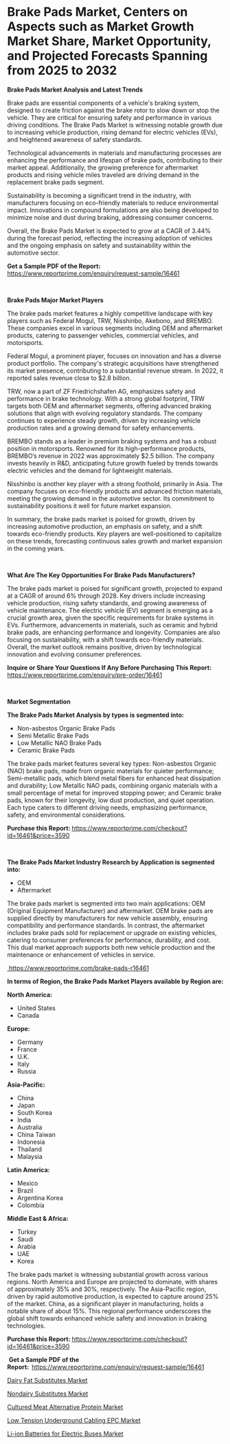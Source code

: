 <p><h1>Brake Pads Market, Centers on Aspects such as Market Growth Market Share, Market Opportunity, and Projected Forecasts Spanning from 2025 to 2032</h1></p><p><strong>Brake Pads Market Analysis and Latest Trends</strong></p>
<p><p>Brake pads are essential components of a vehicle's braking system, designed to create friction against the brake rotor to slow down or stop the vehicle. They are critical for ensuring safety and performance in various driving conditions. The Brake Pads Market is witnessing notable growth due to increasing vehicle production, rising demand for electric vehicles (EVs), and heightened awareness of safety standards. </p><p>Technological advancements in materials and manufacturing processes are enhancing the performance and lifespan of brake pads, contributing to their market appeal. Additionally, the growing preference for aftermarket products and rising vehicle miles traveled are driving demand in the replacement brake pads segment. </p><p>Sustainability is becoming a significant trend in the industry, with manufacturers focusing on eco-friendly materials to reduce environmental impact. Innovations in compound formulations are also being developed to minimize noise and dust during braking, addressing consumer concerns. </p><p>Overall, the Brake Pads Market is expected to grow at a CAGR of 3.44% during the forecast period, reflecting the increasing adoption of vehicles and the ongoing emphasis on safety and sustainability within the automotive sector.</p></p>
<p><strong>Get a Sample PDF of the Report:&nbsp;</strong> <a href="https://www.reportprime.com/enquiry/request-sample/16461?utm_campaign=3163&utm_medium=2&utm_source=Github&utm_content=ia&utm_term=17032025&utm_id=brake-pads">https://www.reportprime.com/enquiry/request-sample/16461</a></p>
<p>&nbsp;</p>
<p><strong>Brake Pads Major Market Players</strong></p>
<p><p>The brake pads market features a highly competitive landscape with key players such as Federal Mogul, TRW, Nisshinbo, Akebono, and BREMBO. These companies excel in various segments including OEM and aftermarket products, catering to passenger vehicles, commercial vehicles, and motorsports.</p><p>Federal Mogul, a prominent player, focuses on innovation and has a diverse product portfolio. The company's strategic acquisitions have strengthened its market presence, contributing to a substantial revenue stream. In 2022, it reported sales revenue close to $2.8 billion.</p><p>TRW, now a part of ZF Friedrichshafen AG, emphasizes safety and performance in brake technology. With a strong global footprint, TRW targets both OEM and aftermarket segments, offering advanced braking solutions that align with evolving regulatory standards. The company continues to experience steady growth, driven by increasing vehicle production rates and a growing demand for safety enhancements.</p><p>BREMBO stands as a leader in premium braking systems and has a robust position in motorsports. Renowned for its high-performance products, BREMBO’s revenue in 2022 was approximately $2.5 billion. The company invests heavily in R&D, anticipating future growth fueled by trends towards electric vehicles and the demand for lightweight materials.</p><p>Nisshinbo is another key player with a strong foothold, primarily in Asia. The company focuses on eco-friendly products and advanced friction materials, meeting the growing demand in the automotive sector. Its commitment to sustainability positions it well for future market expansion.</p><p>In summary, the brake pads market is poised for growth, driven by increasing automotive production, an emphasis on safety, and a shift towards eco-friendly products. Key players are well-positioned to capitalize on these trends, forecasting continuous sales growth and market expansion in the coming years.</p></p>
<p>&nbsp;</p>
<p><strong>What Are The Key Opportunities For Brake Pads Manufacturers?</strong></p>
<p><p>The brake pads market is poised for significant growth, projected to expand at a CAGR of around 6% through 2028. Key drivers include increasing vehicle production, rising safety standards, and growing awareness of vehicle maintenance. The electric vehicle (EV) segment is emerging as a crucial growth area, given the specific requirements for brake systems in EVs. Furthermore, advancements in materials, such as ceramic and hybrid brake pads, are enhancing performance and longevity. Companies are also focusing on sustainability, with a shift towards eco-friendly materials. Overall, the market outlook remains positive, driven by technological innovation and evolving consumer preferences.</p></p>
<p><strong>Inquire or Share Your Questions If Any Before Purchasing This Report:</strong> <a href="https://www.reportprime.com/enquiry/pre-order/16461?utm_campaign=3163&utm_medium=2&utm_source=Github&utm_content=ia&utm_term=17032025&utm_id=brake-pads">https://www.reportprime.com/enquiry/pre-order/16461</a></p>
<p>&nbsp;</p>
<p><strong>Market Segmentation</strong></p>
<p><strong>The Brake Pads Market Analysis by types is segmented into:</strong></p>
<p><ul><li>Non-asbestos Organic Brake Pads</li><li>Semi Metallic Brake Pads</li><li>Low Metallic NAO Brake Pads</li><li>Ceramic Brake Pads</li></ul></p>
<p><p>The brake pads market features several key types: Non-asbestos Organic (NAO) brake pads, made from organic materials for quieter performance; Semi-metallic pads, which blend metal fibers for enhanced heat dissipation and durability; Low Metallic NAO pads, combining organic materials with a small percentage of metal for improved stopping power; and Ceramic brake pads, known for their longevity, low dust production, and quiet operation. Each type caters to different driving needs, emphasizing performance, safety, and environmental considerations.</p></p>
<p><strong>Purchase this Report:&nbsp;</strong><a href="https://www.reportprime.com/checkout?id=16461&price=3590&utm_campaign=3163&utm_medium=2&utm_source=Github&utm_content=ia&utm_term=17032025&utm_id=brake-pads">https://www.reportprime.com/checkout?id=16461&price=3590</a></p>
<p>&nbsp;</p>
<p><strong>The Brake Pads Market Industry Research by Application is segmented into:</strong></p>
<p><ul><li>OEM</li><li>Aftermarket</li></ul></p>
<p><p>The brake pads market is segmented into two main applications: OEM (Original Equipment Manufacturer) and aftermarket. OEM brake pads are supplied directly by manufacturers for new vehicle assembly, ensuring compatibility and performance standards. In contrast, the aftermarket includes brake pads sold for replacement or upgrade on existing vehicles, catering to consumer preferences for performance, durability, and cost. This dual market approach supports both new vehicle production and the maintenance or enhancement of vehicles in service.</p></p>
<p><a href="https://www.reportprime.com/brake-pads-r16461?utm_campaign=3163&utm_medium=2&utm_source=Github&utm_content=ia&utm_term=17032025&utm_id=brake-pads">&nbsp;https://www.reportprime.com/brake-pads-r16461</a></p>
<p><strong>In terms of Region, the Brake Pads Market Players available by Region are:</strong></p>
<p>
    <p> <strong> North America: </strong>
        <ul>
            <li>United States</li>
            <li>Canada</li>
        </ul>
        </p> 
    <p> <strong> Europe: </strong>
        <ul>
            <li>Germany</li>
            <li>France</li>
            <li>U.K.</li>
            <li>Italy</li>
            <li>Russia</li>
        </ul>
        </p> 
    <p> <strong> Asia-Pacific: </strong>
        <ul>
            <li>China</li>
            <li>Japan</li>
            <li>South Korea</li>
            <li>India</li>
            <li>Australia</li>
            <li>China Taiwan</li>
            <li>Indonesia</li>
            <li>Thailand</li>
            <li>Malaysia</li>
        </ul>
        </p> 
    <p> <strong> Latin America: </strong>
        <ul>
            <li>Mexico</li>
            <li>Brazil</li>
            <li>Argentina Korea</li>
            <li>Colombia</li>
        </ul>
        </p> 
    <p> <strong> Middle East & Africa: </strong>
        <ul>
            <li>Turkey</li>
            <li>Saudi</li>
            <li>Arabia</li>
            <li>UAE</li>
            <li>Korea</li>
        </ul>
    </p>
    </p>
<p><p>The brake pads market is witnessing substantial growth across various regions. North America and Europe are projected to dominate, with shares of approximately 35% and 30%, respectively. The Asia-Pacific region, driven by rapid automotive production, is expected to capture around 25% of the market. China, as a significant player in manufacturing, holds a notable share of about 15%. This regional performance underscores the global shift towards enhanced vehicle safety and innovation in braking technologies.</p></p>
<p><strong>Purchase this Report: </strong><a href="https://www.reportprime.com/checkout?id=16461&price=3590&utm_campaign=3163&utm_medium=2&utm_source=Github&utm_content=ia&utm_term=17032025&utm_id=brake-pads">https://www.reportprime.com/checkout?id=16461&price=3590</a></p>
<p>&nbsp;<strong>Get a Sample PDF of the Report:&nbsp;&nbsp;</strong><a href="https://www.reportprime.com/enquiry/request-sample/16461?utm_campaign=3163&utm_medium=2&utm_source=Github&utm_content=ia&utm_term=17032025&utm_id=brake-pads">https://www.reportprime.com/enquiry/request-sample/16461</a></p>
<p><strong></strong></p>
<p><p><a href="https://www.linkedin.com/pulse/detailed-examination-dairy-fat-substitutes-market-size-xxfee?utm_campaign=3163&utm_medium=2&utm_source=Github&utm_content=ia&utm_term=17032025&utm_id=brake-pads">Dairy Fat Substitutes Market</a></p><p><a href="https://www.linkedin.com/pulse/evaluating-profitability-nondairy-substitutes-market-report-d0ple?utm_campaign=3163&utm_medium=2&utm_source=Github&utm_content=ia&utm_term=17032025&utm_id=brake-pads">Nondairy Substitutes Market</a></p><p><a href="https://www.linkedin.com/pulse/based-recent-market-research-cultured-meat-alternative-o2kbe?utm_campaign=3163&utm_medium=2&utm_source=Github&utm_content=ia&utm_term=17032025&utm_id=brake-pads">Cultured Meat Alternative Protein Market</a></p><p><a href="https://www.linkedin.com/pulse/evaluating-low-tension-underground-cabling-epc-market-uptnf?utm_campaign=3163&utm_medium=2&utm_source=Github&utm_content=ia&utm_term=17032025&utm_id=brake-pads">Low Tension Underground Cabling EPC Market</a></p><p><a href="https://www.linkedin.com/pulse/empowering-stakeholders-insights-from-li-ion-batteries-ybmhf?utm_campaign=3163&utm_medium=2&utm_source=Github&utm_content=ia&utm_term=17032025&utm_id=brake-pads">Li-ion Batteries for Electric Buses Market</a></p></p>